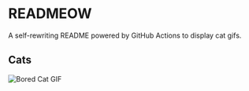 # READMEOW

A self-rewriting README powered by GitHub Actions to display cat gifs.

## Cats

![Bored Cat GIF](https://media4.giphy.com/media/v1.Y2lkPTlhY2QwMmRhOGZhcjNlcGNpd2QwbDk4anV5dWZzc2J5bGZ2c3NjdTY3bmUwMGRvMSZlcD12MV9naWZzX3NlYXJjaCZjdD1n/mlvseq9yvZhba/200.gif)

